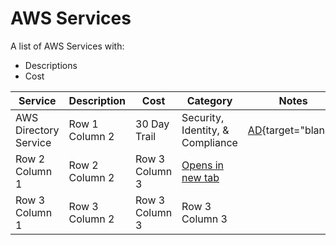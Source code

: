 # AWS Services
A list of AWS Services with:

- Descriptions 
- Cost 

            
| Service | Description | Cost | Category | Notes| Misc
| --------------- | --------------- | --------------- |--------------- |--------------- |--------------- |
| AWS Directory Service  | Row 1 Column 2 | 30 Day Trail | Security, Identity, & Compliance | [AD](https://docs.aws.amazon.com/directoryservice/latest/admin-guide/directory_ad_connector.html){target="blank"}
| Row 2 Column 1 | Row 2 Column 2 | Row 3 Column 3 |<a href="placeholder.com" target="_blank">Opens in new tab</a>
| Row 3 Column 1 | Row 3 Column 2 | Row 3 Column 3 |Row 3 Column 3 
            
